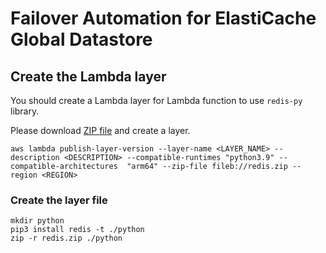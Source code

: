 # Failover Automation for ElastiCache Global Datastore

## Create the Lambda layer

You should create a Lambda layer for Lambda function to use `redis-py` library.

Please download [ZIP file](https://github.com/marcus16-kang/cloudformation-templates/files/10886981/redis.zip) and create a layer.

``` shell
aws lambda publish-layer-version --layer-name <LAYER_NAME> --description <DESCRIPTION> --compatible-runtimes "python3.9" --compatible-architectures  "arm64" --zip-file fileb://redis.zip --region <REGION>
```

### Create the layer file

``` shell
mkdir python
pip3 install redis -t ./python
zip -r redis.zip ./python
```